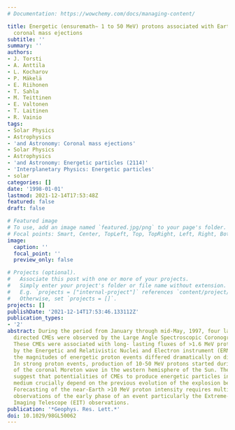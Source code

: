 ```yaml
---
# Documentation: https://wowchemy.com/docs/managing-content/

title: Energetic (ensuremath∼ 1 to 50 MeV) protons associated with Earth-directed
  coronal mass ejections
subtitle: ''
summary: ''
authors:
- J. Torsti
- A. Anttila
- L. Kocharov
- P. Mäkelä
- E. Riihonen
- T. Sahla
- M. Teittinen
- E. Valtonen
- T. Laitinen
- R. Vainio
tags:
- Solar Physics
- Astrophysics
- 'and Astronomy: Coronal mass ejections'
- Solar Physics
- Astrophysics
- 'and Astronomy: Energetic particles (2114)'
- 'Interplanetary Physics: Energetic particles'
- solar
categories: []
date: '1998-01-01'
lastmod: 2021-12-14T17:53:48Z
featured: false
draft: false

# Featured image
# To use, add an image named `featured.jpg/png` to your page's folder.
# Focal points: Smart, Center, TopLeft, Top, TopRight, Left, Right, BottomLeft, Bottom, BottomRight.
image:
  caption: ''
  focal_point: ''
  preview_only: false

# Projects (optional).
#   Associate this post with one or more of your projects.
#   Simply enter your project's folder or file name without extension.
#   E.g. `projects = ["internal-project"]` references `content/project/deep-learning/index.md`.
#   Otherwise, set `projects = []`.
projects: []
publishDate: '2021-12-14T17:53:46.133112Z'
publication_types:
- '2'
abstract: During the period from January through mid-May, 1997, four large Earth-
  directed CMEs were observed by the Large Angle Spectroscopic Coronograph (LASCO).
  These CMEs were associated with long- lasting fluxes of >1.6 MeV protons detected
  by the Energetic and Relativistic Nuclei and Electron instrument (ERNE). However,
  the magnitudes of energetic proton events differed dramatically on different occasions.
  In strong proton events, production of 10-50 MeV protons started during expansion
  of the coronal Moreton wave in the western hemisphere of the Sun. The new SOHO observations
  suggest that potentialities of CMEs to produce energetic particles in the interplanetary
  medium crucially depend on the previous evolution of the explosion below ensuremath∼2R$_ensuremathødot$.
  Forecasting of the near-Earth >10 MeV proton intensity requires multiwavelength
  observations of the early phase of an event particularly the Extreme-ultraviolet
  Imaging Telescope (EIT) observations.
publication: '*Geophys. Res. Lett.*'
doi: 10.1029/98GL50062
---
```


